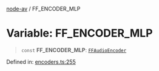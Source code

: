 [node-av](../globals.md) / FF\_ENCODER\_MLP

# Variable: FF\_ENCODER\_MLP

> `const` **FF\_ENCODER\_MLP**: [`FFAudioEncoder`](../type-aliases/FFAudioEncoder.md)

Defined in: [encoders.ts:255](https://github.com/seydx/av/blob/f8631fc881b394300b1479f511d55cf1c370a87f/src/constants/encoders.ts#L255)
